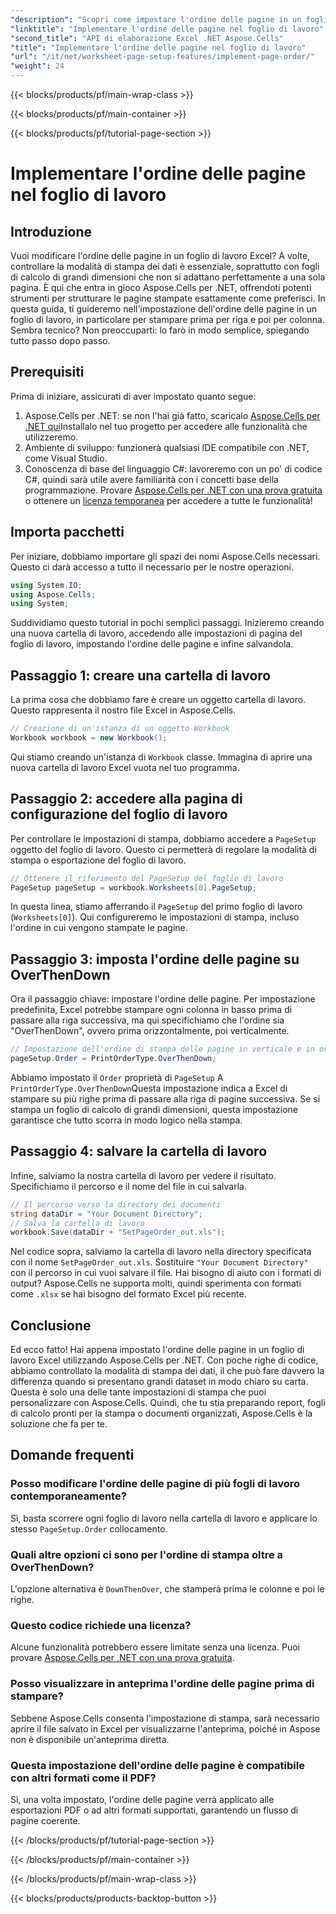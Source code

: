```yaml
---
"description": "Scopri come impostare l'ordine delle pagine in un foglio di lavoro Excel utilizzando Aspose.Cells per .NET in una semplice guida passo passo. Perfetta per principianti ed esperti."
"linktitle": "Implementare l'ordine delle pagine nel foglio di lavoro"
"second_title": "API di elaborazione Excel .NET Aspose.Cells"
"title": "Implementare l'ordine delle pagine nel foglio di lavoro"
"url": "/it/net/worksheet-page-setup-features/implement-page-order/"
"weight": 24
---
```


{{< blocks/products/pf/main-wrap-class >}}

{{< blocks/products/pf/main-container >}}

{{< blocks/products/pf/tutorial-page-section >}}

# Implementare l'ordine delle pagine nel foglio di lavoro

## Introduzione
Vuoi modificare l'ordine delle pagine in un foglio di lavoro Excel? A volte, controllare la modalità di stampa dei dati è essenziale, soprattutto con fogli di calcolo di grandi dimensioni che non si adattano perfettamente a una sola pagina. È qui che entra in gioco Aspose.Cells per .NET, offrendoti potenti strumenti per strutturare le pagine stampate esattamente come preferisci. In questa guida, ti guideremo nell'impostazione dell'ordine delle pagine in un foglio di lavoro, in particolare per stampare prima per riga e poi per colonna. Sembra tecnico? Non preoccuparti: lo farò in modo semplice, spiegando tutto passo dopo passo.
## Prerequisiti
Prima di iniziare, assicurati di aver impostato quanto segue:
1. Aspose.Cells per .NET: se non l'hai già fatto, scaricalo [Aspose.Cells per .NET qui](https://releases.aspose.com/cells/net/)Installalo nel tuo progetto per accedere alle funzionalità che utilizzeremo.
2. Ambiente di sviluppo: funzionerà qualsiasi IDE compatibile con .NET, come Visual Studio.
3. Conoscenza di base del linguaggio C#: lavoreremo con un po' di codice C#, quindi sarà utile avere familiarità con i concetti base della programmazione.
Provare [Aspose.Cells per .NET con una prova gratuita](https://releases.aspose.com/) o ottenere un [licenza temporanea](https://purchase.aspose.com/temporary-license/) per accedere a tutte le funzionalità!
## Importa pacchetti
Per iniziare, dobbiamo importare gli spazi dei nomi Aspose.Cells necessari. Questo ci darà accesso a tutto il necessario per le nostre operazioni.
```csharp
using System.IO;
using Aspose.Cells;
using System;
```
Suddividiamo questo tutorial in pochi semplici passaggi. Inizieremo creando una nuova cartella di lavoro, accedendo alle impostazioni di pagina del foglio di lavoro, impostando l'ordine delle pagine e infine salvandola. 
## Passaggio 1: creare una cartella di lavoro
La prima cosa che dobbiamo fare è creare un oggetto cartella di lavoro. Questo rappresenta il nostro file Excel in Aspose.Cells.
```csharp
// Creazione di un'istanza di un oggetto Workbook
Workbook workbook = new Workbook();
```
Qui stiamo creando un'istanza di `Workbook` classe. Immagina di aprire una nuova cartella di lavoro Excel vuota nel tuo programma.
## Passaggio 2: accedere alla pagina di configurazione del foglio di lavoro
Per controllare le impostazioni di stampa, dobbiamo accedere a `PageSetup` oggetto del foglio di lavoro. Questo ci permetterà di regolare la modalità di stampa o esportazione del foglio di lavoro.
```csharp
// Ottenere il riferimento del PageSetup del foglio di lavoro
PageSetup pageSetup = workbook.Worksheets[0].PageSetup;
```
In questa linea, stiamo afferrando il `PageSetup` del primo foglio di lavoro (`Worksheets[0]`). Qui configureremo le impostazioni di stampa, incluso l'ordine in cui vengono stampate le pagine.
## Passaggio 3: imposta l'ordine delle pagine su OverThenDown
Ora il passaggio chiave: impostare l'ordine delle pagine. Per impostazione predefinita, Excel potrebbe stampare ogni colonna in basso prima di passare alla riga successiva, ma qui specifichiamo che l'ordine sia "OverThenDown", ovvero prima orizzontalmente, poi verticalmente.
```csharp
// Impostazione dell'ordine di stampa delle pagine in verticale e in orizzontale
pageSetup.Order = PrintOrderType.OverThenDown;
```
Abbiamo impostato il `Order` proprietà di `PageSetup` A `PrintOrderType.OverThenDown`Questa impostazione indica a Excel di stampare su più righe prima di passare alla riga di pagine successiva. Se si stampa un foglio di calcolo di grandi dimensioni, questa impostazione garantisce che tutto scorra in modo logico nella stampa.
## Passaggio 4: salvare la cartella di lavoro
Infine, salviamo la nostra cartella di lavoro per vedere il risultato. Specifichiamo il percorso e il nome del file in cui salvarla.
```csharp
// Il percorso verso la directory dei documenti
string dataDir = "Your Document Directory";
// Salva la cartella di lavoro
workbook.Save(dataDir + "SetPageOrder_out.xls");
```
Nel codice sopra, salviamo la cartella di lavoro nella directory specificata con il nome `SetPageOrder_out.xls`. Sostituire `"Your Document Directory"` con il percorso in cui vuoi salvare il file.
Hai bisogno di aiuto con i formati di output? Aspose.Cells ne supporta molti, quindi sperimenta con formati come `.xlsx` se hai bisogno del formato Excel più recente.
## Conclusione
Ed ecco fatto! Hai appena impostato l'ordine delle pagine in un foglio di lavoro Excel utilizzando Aspose.Cells per .NET. Con poche righe di codice, abbiamo controllato la modalità di stampa dei dati, il che può fare davvero la differenza quando si presentano grandi dataset in modo chiaro su carta. Questa è solo una delle tante impostazioni di stampa che puoi personalizzare con Aspose.Cells. Quindi, che tu stia preparando report, fogli di calcolo pronti per la stampa o documenti organizzati, Aspose.Cells è la soluzione che fa per te.
## Domande frequenti
### Posso modificare l'ordine delle pagine di più fogli di lavoro contemporaneamente?
Sì, basta scorrere ogni foglio di lavoro nella cartella di lavoro e applicare lo stesso `PageSetup.Order` collocamento.
### Quali altre opzioni ci sono per l'ordine di stampa oltre a OverThenDown?
L'opzione alternativa è `DownThenOver`, che stamperà prima le colonne e poi le righe.
### Questo codice richiede una licenza?
Alcune funzionalità potrebbero essere limitate senza una licenza. Puoi provare [Aspose.Cells per .NET con una prova gratuita](https://releases.aspose.com/).
### Posso visualizzare in anteprima l'ordine delle pagine prima di stampare?
Sebbene Aspose.Cells consenta l'impostazione di stampa, sarà necessario aprire il file salvato in Excel per visualizzarne l'anteprima, poiché in Aspose non è disponibile un'anteprima diretta.
### Questa impostazione dell'ordine delle pagine è compatibile con altri formati come il PDF?
Sì, una volta impostato, l'ordine delle pagine verrà applicato alle esportazioni PDF o ad altri formati supportati, garantendo un flusso di pagine coerente.


{{< /blocks/products/pf/tutorial-page-section >}}

{{< /blocks/products/pf/main-container >}}

{{< /blocks/products/pf/main-wrap-class >}}

{{< blocks/products/products-backtop-button >}}